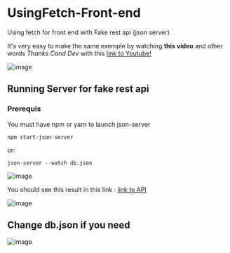 # UsingFetch-Front-end 

Using fetch for front end with Fake rest api (json server)

It's very easy to make the same exemple by watching **this video** and other words *Thanks Cand Dev* with this [link to Youtube!](https://www.youtube.com/watch?v=ccX3ApO4qz8)

![image](https://user-images.githubusercontent.com/30086549/117804738-6a95cb00-b258-11eb-831f-d2bb30a31453.png)

## Running Server for fake rest api
### Prerequis
You must have npm or yarn to launch json-server

    npm start-json-server    

or:

    json-server --watch db.json     


![image](https://user-images.githubusercontent.com/30086549/117814298-696a9b00-b264-11eb-94ad-c516616124f4.png)

You should see this result in this link : [link to API](http://localhost:3000/posts)


![image](https://user-images.githubusercontent.com/30086549/117816314-af286300-b266-11eb-965a-c48ba8f5e59c.png)

## Change db.json if you need
![image](https://user-images.githubusercontent.com/30086549/117816991-6de48300-b267-11eb-8503-3d09f77787b6.png)
